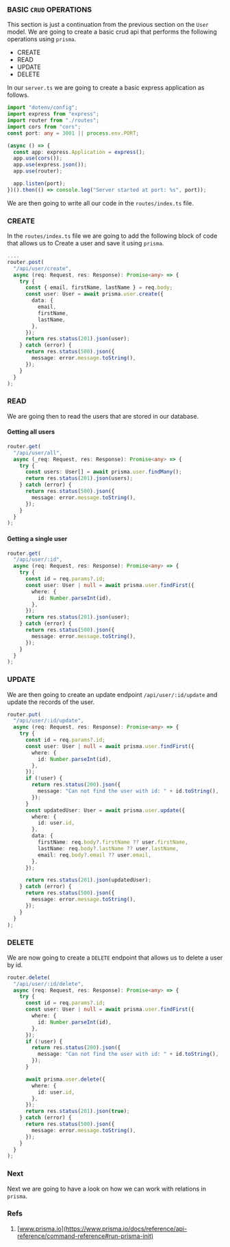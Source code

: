 ### BASIC `CRUD` OPERATIONS

This section is just a continuation from the previous section on the `User` model. We are going to create a basic crud api that performs the following operations using `prisma`.

- CREATE
- READ
- UPDATE
- DELETE

In our `server.ts` we are going to create a basic express application as follows.

```ts
import "dotenv/config";
import express from "express";
import router from "./routes";
import cors from "cors";
const port: any = 3001 || process.env.PORT;

(async () => {
  const app: express.Application = express();
  app.use(cors());
  app.use(express.json());
  app.use(router);

  app.listen(port);
})().then(() => console.log("Server started at port: %s", port));
```

We are then going to write all our code in the `routes/index.ts` file.

### CREATE

In the `routes/index.ts` file we are going to add the following block of code that allows us to Create a user and save it using `prisma`.

```ts
....
router.post(
  "/api/user/create",
  async (req: Request, res: Response): Promise<any> => {
    try {
      const { email, firstName, lastName } = req.body;
      const user: User = await prisma.user.create({
        data: {
          email,
          firstName,
          lastName,
        },
      });
      return res.status(201).json(user);
    } catch (error) {
      return res.status(500).json({
        message: error.message.toString(),
      });
    }
  }
);

```

### READ

We are going then to read the users that are stored in our database.

#### Getting all users

```ts
router.get(
  "/api/user/all",
  async (_req: Request, res: Response): Promise<any> => {
    try {
      const users: User[] = await prisma.user.findMany();
      return res.status(201).json(users);
    } catch (error) {
      return res.status(500).json({
        message: error.message.toString(),
      });
    }
  }
);
```

#### Getting a single user

```ts
router.get(
  "/api/user/:id",
  async (req: Request, res: Response): Promise<any> => {
    try {
      const id = req.params?.id;
      const user: User | null = await prisma.user.findFirst({
        where: {
          id: Number.parseInt(id),
        },
      });
      return res.status(201).json(user);
    } catch (error) {
      return res.status(500).json({
        message: error.message.toString(),
      });
    }
  }
);
```

### UPDATE

We are then going to create an update endpoint `/api/user/:id/update` and update the records of the user.

```ts
router.put(
  "/api/user/:id/update",
  async (req: Request, res: Response): Promise<any> => {
    try {
      const id = req.params?.id;
      const user: User | null = await prisma.user.findFirst({
        where: {
          id: Number.parseInt(id),
        },
      });
      if (!user) {
        return res.status(200).json({
          message: "Can not find the user with id: " + id.toString(),
        });
      }
      const updatedUser: User = await prisma.user.update({
        where: {
          id: user.id,
        },
        data: {
          firstName: req.body?.firstName ?? user.firstName,
          lastName: req.body?.lastName ?? user.lastName,
          email: req.body?.email ?? user.email,
        },
      });

      return res.status(201).json(updatedUser);
    } catch (error) {
      return res.status(500).json({
        message: error.message.toString(),
      });
    }
  }
);
```

### DELETE

We are now going to create a `DELETE` endpoint that allows us to delete a user by id.

```ts
router.delete(
  "/api/user/:id/delete",
  async (req: Request, res: Response): Promise<any> => {
    try {
      const id = req.params?.id;
      const user: User | null = await prisma.user.findFirst({
        where: {
          id: Number.parseInt(id),
        },
      });
      if (!user) {
        return res.status(200).json({
          message: "Can not find the user with id: " + id.toString(),
        });
      }

      await prisma.user.delete({
        where: {
          id: user.id,
        },
      });
      return res.status(201).json(true);
    } catch (error) {
      return res.status(500).json({
        message: error.message.toString(),
      });
    }
  }
);
```

### Next

Next we are going to have a look on how we can work with relations in `prisma`.

### Refs

1. [www.prisma.io](https://www.prisma.io/docs/reference/api-reference/command-reference#run-prisma-init)
